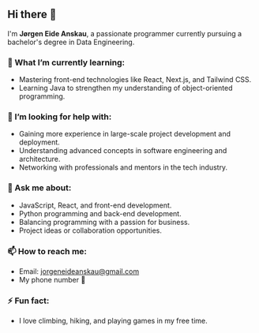 ## Hi there 👋

I'm **Jørgen Eide Anskau**, a passionate programmer currently pursuing a bachelor's degree in Data Engineering.

### 🌱 What I’m currently learning:
- Mastering front-end technologies like React, Next.js, and Tailwind CSS.
- Learning Java to strengthen my understanding of object-oriented programming.

### 🤔 I’m looking for help with:
- Gaining more experience in large-scale project development and deployment.
- Understanding advanced concepts in software engineering and architecture.
- Networking with professionals and mentors in the tech industry.

### 💬 Ask me about:
- JavaScript, React, and front-end development.
- Python programming and back-end development.
- Balancing programming with a passion for business.
- Project ideas or collaboration opportunities.

### 📫 How to reach me:
- Email: [jorgeneideanskau@gmail.com](mailto:jorgeneideanskau@gmail.com)
- My phone number 📲

### ⚡ Fun fact:
- I love climbing, hiking, and playing games in my free time.
